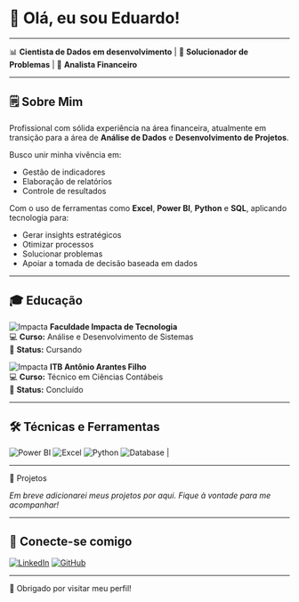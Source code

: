 # 👋 Olá, eu sou Eduardo!

---

📊 **Cientista de Dados em desenvolvimento** | 🎯 **Solucionador de Problemas** | 🧮 **Analista Financeiro**

---

## 🗒️ Sobre Mim

Profissional com sólida experiência na área financeira, atualmente em transição para a área de **Análise de Dados** e **Desenvolvimento de Projetos**.

Busco unir minha vivência em:

- Gestão de indicadores  
- Elaboração de relatórios  
- Controle de resultados  

Com o uso de ferramentas como **Excel**, **Power BI**, **Python** e **SQL**, aplicando tecnologia para:

- Gerar insights estratégicos  
- Otimizar processos  
- Solucionar problemas  
- Apoiar a tomada de decisão baseada em dados

---

## 🎓 Educação

![Impacta](https://img.icons8.com/fluency/48/school.png) **Faculdade Impacta de Tecnologia**  
💻 **Curso:** Análise e Desenvolvimento de Sistemas  
📅 **Status:** Cursando

![Impacta](https://img.icons8.com/fluency/48/school.png) **ITB Antônio Arantes Filho**  
💻 **Curso:** Técnico em Ciências Contábeis  
📅 **Status:** Concluído


---

## 🛠️ Técnicas e Ferramentas


![Power BI](https://img.icons8.com/color/48/power-bi.png)
![Excel](https://img.icons8.com/color/48/microsoft-excel-2019--v1.png)
![Python](https://img.icons8.com/color/48/python.png) 
![Database](https://img.icons8.com/ios-filled/48/000000/database.png) |

---
🚀 Projetos


*Em breve adicionarei meus projetos por aqui. Fique à vontade para me acompanhar!*

---

## 🤝 Conecte-se comigo

[![LinkedIn](https://img.shields.io/badge/-LinkedIn-blue?style=flat-square&logo=Linkedin&logoColor=white)](https://www.linkedin.com/in/eduardo-alvees/)
[![GitHub](https://img.shields.io/badge/-GitHub-black?style=flat-square&logo=github&logoColor=white)](https://github.com/EduardoAlves23)

---

💙 Obrigado por visitar meu perfil!

